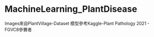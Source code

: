 # MachineLearning_PlantDisease
Images來自PlantVillage-Dataset
模型參考Kaggle-Plant Pathology 2021 - FGVC8參賽者
